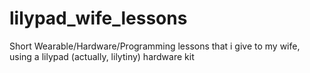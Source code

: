 # lilypad_wife_lessons
Short Wearable/Hardware/Programming lessons that i give to my wife, using a lilypad (actually, lilytiny) hardware kit
